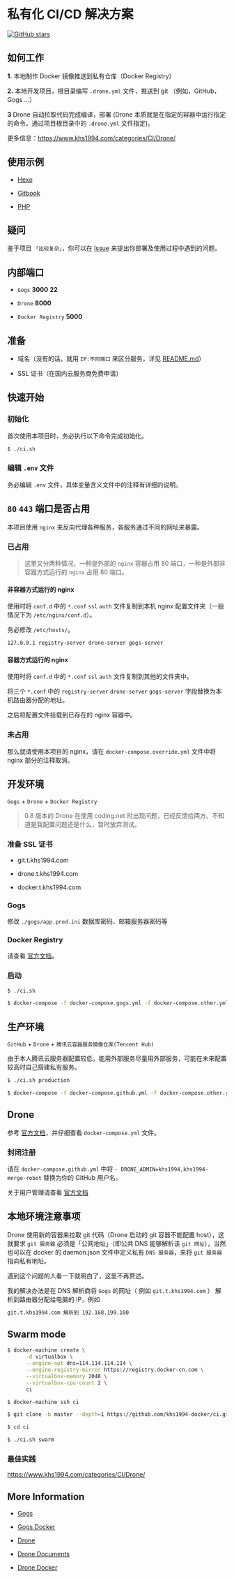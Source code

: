 # 私有化 CI/CD 解决方案

[![GitHub stars](https://img.shields.io/github/stars/khs1994-docker/ci.svg?style=social&label=Stars)](https://github.com/khs1994-docker/ci)

## 如何工作

**1.** 本地制作 Docker 镜像推送到私有仓库（Docker Registry）

**2.** 本地开发项目，根目录编写 `.drone.yml` 文件，推送到 git （例如，GitHub，Gogs ...）

**3** Drone 自动拉取代码完成编译，部署 (Drone 本质就是在指定的容器中运行指定的命令，通过项目根目录中的 `.drone.yml` 文件指定)。

更多信息：https://www.khs1994.com/categories/CI/Drone/

## 使用示例

* [Hexo](https://github.com/khs1994-php/hexo)

* [Gitbook](https://github.com/khs1994-php/gitbook)

* [PHP](https://github.com/khs1994-php/tencent-ai)

## 疑问

鉴于项目 `「比较复杂」`，你可以在 [Issue](https://github.com/khs1994-docker/ci/issues) 来提出你部署及使用过程中遇到的问题。

## 内部端口

* `Gogs` **3000** **22**

* `Drone` **8000**

* `Docker Registry` **5000**

## 准备

* 域名（没有的话，就用 `IP:不同端口` 来区分服务，详见 [README.md](README.md)）

* SSL 证书（在国内云服务商免费申请）

## 快速开始

### 初始化

首次使用本项目时，务必执行以下命令完成初始化。

```bash
$ ./ci.sh
```

### 编辑 `.env` 文件

务必编辑 `.env` 文件，具体变量含义文件中的注释有详细的说明。

## `80` `443` 端口是否占用

本项目使用 `nginx` 来反向代理各种服务，各服务通过不同的网址来暴露。

### 已占用

>这里又分两种情况，一种是外部的 `nginx` 容器占用 80 端口，一种是外部非容器方式运行的 `nginx` 占用 80 端口。

#### 非容器方式运行的 nginx

使用时将 `conf.d` 中的 `*.conf` `ssl` `auth` 文件复制到本机 nginx 配置文件夹（一般情况下为 `/etc/nginx/conf.d`）。

务必修改 `/etc/hosts/`。

```bash
127.0.0.1 registry-server drone-server gogs-server
```

#### 容器方式运行的 nginx

使用时将 `conf.d` 中的 `*.conf` `ssl` `auth` 文件复制到其他的文件夹中。

将三个 `*.conf` 中的 `registry-server` `drone-server` `gogs-server` 字段替换为本机路由器分配的地址。

之后将配置文件挂载到已存在的 nginx 容器中。

### 未占用

那么就请使用本项目的 nginx，请在 `docker-compose.override.yml` 文件中将 nginx 部分的注释取消。

## 开发环境

`Gogs` + `Drone` + `Docker Registry`

> 0.8 版本的 Drone 在使用 coding.net 时出现问题，已经反馈给两方。不知道是我配置问题还是什么，暂时放弃测试。

### 准备 SSL 证书

* git.t.khs1994.com

* drone.t.khs1994.com

* docker.t.khs1994.com

### Gogs

修改 `./gogs/app.prod.ini` 数据库密码、邮箱服务器密码等

### Docker Registry

请查看 [官方文档](https://docs.docker.com/registry/)。

### 启动

```bash
$ ./ci.sh

$ docker-compose -f docker-compose.gogs.yml -f docker-compose.other.yml up -d
```

## 生产环境

`GitHub` + `Drone` + `腾讯云容器服务镜像仓库(Tencent Hub)`

由于本人腾讯云服务器配置较低，能用外部服务尽量用外部服务，可能在未来配置较高时自己搭建私有服务。

```bash
$ ./ci.sh production

$ docker-compose -f docker-compose.github.yml -f docker-compose.other.yml up -d
```

## Drone

参考 [官方文档](http://docs.drone.io/)，并仔细查看 `docker-compose.yml` 文件。

### 封闭注册

请在 `docker-compose.github.yml` 中将 `- DRONE_ADMIN=khs1994,khs1994-merge-robot` 替换为你的 GitHub 用户名。

关于用户管理请查看 [官方文档](http://docs.drone.io/zh/user-registration/)

## 本地环境注意事项

Drone 使用新的容器来拉取 git 代码（Drone 启动的 git 容器不能配置 host），这就要求 `git 服务器` 必须是「公网地址」（即公共 DNS 能够解析该 `git 网址`），当然也可以在 docker 的 daemon.json 文件中定义私有 `DNS 服务器`，来将 `git 服务器` 指向私有地址。

遇到这个问题的人看一下就明白了，这里不再赘述。

我的解决办法是在 DNS 解析商将 `Gogs` 的网址（ 例如 `git.t.khs1994.com` ） 解析到路由器分配给电脑的 IP，例如

```bash
git.t.khs1994.com 解析到 192.168.199.100
```

## Swarm mode

```bash
$ docker-machine create \
      -d virtualbox \
      --engine-opt dns=114.114.114.114 \
      --engine-registry-mirror https://registry.docker-cn.com \
      --virtualbox-memory 2048 \
      --virtualbox-cpu-count 2 \
      ci

$ docker-machine ssh ci

$ git clone -b master --depth=1 https://github.com/khs1994-docker/ci.git

$ cd ci

$ ./ci.sh swarm
```

### 最佳实践

https://www.khs1994.com/categories/CI/Drone/

## More Information

* [Gogs](https://github.com/gogits/gogs)

* [Gogs Docker](https://github.com/gogits/gogs/tree/master/docker)

* [Drone](https://github.com/drone)

* [Drone Documents](http://docs.drone.io/)

* [Drone Docker](https://store.docker.com/profiles/drone)
